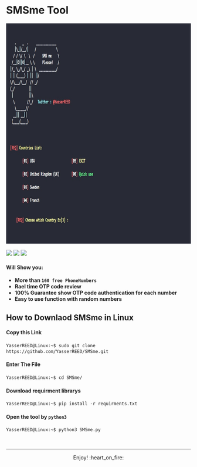 # SMSme Tool

<p align="center"><img src="https://github.com/YasserREED/SMSme/blob/main/Files/img/Front.jpg" height="600"></p>

![](https://img.shields.io/badge/Version-%20v2.0.0-blue)
![](https://img.shields.io/badge/Twitter-%20YasserREED-blue)
![](https://img.shields.io/badge/YouTube-%20YasserRED-red)


#### Will Show you:
- **More than `160 free PhoneNumbers`**
- **Rael time OTP code review**
- **100% Guarantee show OTP code authentication for each number**
- **Easy to use function with random numbers**

## How to Downlaod SMSme in Linux

#### Copy this Link
```console
YasserREED@Linux:~$ sudo git clone https://github.com/YasserREED/SMSme.git
```
#### Enter The File
```console
YasserREED@Linux:~$ cd SMSme/
```
#### Download requirment librarys
```console
YasserREED@Linux:~$ pip install -r requirments.txt
```
#### Open the tool by `python3`
```console
YasserREED@Linux:~$ python3 SMSme.py
```

<br>

---

<p align="center"> Enjoy! :heart_on_fire: </p>
